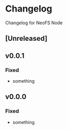 # Changelog
Changelog for NeoFS Node

## [Unreleased]

## v0.0.1

### Fixed
- something

## v0.0.0

### Fixed
- something
